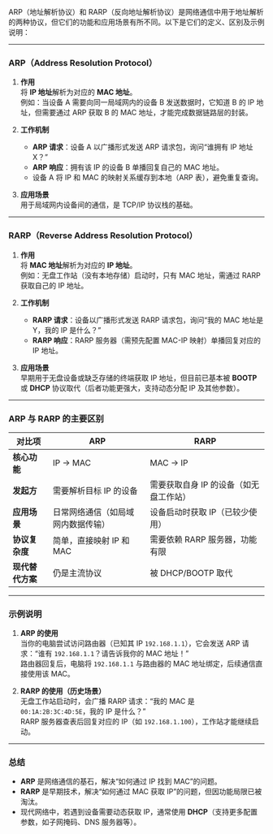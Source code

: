 ARP（地址解析协议）和 RARP（反向地址解析协议）是网络通信中用于地址解析的两种协议，但它们的功能和应用场景有所不同。以下是它们的定义、区别及示例说明：

---

### **ARP（Address Resolution Protocol）**
1. **作用**  
   将 **IP 地址**解析为对应的 **MAC 地址**。  
   例如：当设备 A 需要向同一局域网内的设备 B 发送数据时，它知道 B 的 IP 地址，但需要通过 ARP 获取 B 的 MAC 地址，才能完成数据链路层的封装。

2. **工作机制**  
   - **ARP 请求**：设备 A 以广播形式发送 ARP 请求包，询问“谁拥有 IP 地址 X？”  
   - **ARP 响应**：拥有该 IP 的设备 B 单播回复自己的 MAC 地址。  
   - 设备 A 将 IP 和 MAC 的映射关系缓存到本地（ARP 表），避免重复查询。

3. **应用场景**  
   用于局域网内设备间的通信，是 TCP/IP 协议栈的基础。

---

### **RARP（Reverse Address Resolution Protocol）**
1. **作用**  
   将 **MAC 地址**解析为对应的 **IP 地址**。  
   例如：无盘工作站（没有本地存储）启动时，只有 MAC 地址，需通过 RARP 获取自己的 IP 地址。

2. **工作机制**  
   - **RARP 请求**：设备以广播形式发送 RARP 请求包，询问“我的 MAC 地址是 Y，我的 IP 是什么？”  
   - **RARP 响应**：RARP 服务器（需预先配置 MAC-IP 映射）单播回复对应的 IP 地址。

3. **应用场景**  
   早期用于无盘设备或缺乏存储的终端获取 IP 地址，但目前已基本被 **BOOTP** 或 **DHCP** 协议取代（后者功能更强大，支持动态分配 IP 及其他参数）。

---

### **ARP 与 RARP 的主要区别**
| **对比项**       | **ARP**                            | **RARP**                               |
| ---------------- | ---------------------------------- | -------------------------------------- |
| **核心功能**     | IP → MAC                           | MAC → IP                               |
| **发起方**       | 需要解析目标 IP 的设备             | 需要获取自身 IP 的设备（如无盘工作站） |
| **应用场景**     | 日常网络通信（如局域网内数据传输） | 设备启动时获取 IP（已较少使用）        |
| **协议复杂度**   | 简单，直接映射 IP 和 MAC           | 需要依赖 RARP 服务器，功能有限         |
| **现代替代方案** | 仍是主流协议                       | 被 DHCP/BOOTP 取代                     |

---

### **示例说明**
1. **ARP 的使用**  
   当你的电脑尝试访问路由器（已知其 IP `192.168.1.1`），它会发送 ARP 请求：“谁有 `192.168.1.1`？请告诉我你的 MAC 地址！”  
   路由器回复后，电脑将 `192.168.1.1` 与路由器的 MAC 地址绑定，后续通信直接使用该 MAC。

2. **RARP 的使用（历史场景）**  
   无盘工作站启动时，会广播 RARP 请求：“我的 MAC 是 `00:1A:2B:3C:4D:5E`，我的 IP 是什么？”  
   RARP 服务器查表后回复对应的 IP（如 `192.168.1.100`），工作站才能继续启动。

---

### **总结**
- **ARP** 是网络通信的基石，解决“如何通过 IP 找到 MAC”的问题。  
- **RARP** 是早期技术，解决“如何通过 MAC 获取 IP”的问题，但因功能局限已被淘汰。  
- 现代网络中，若遇到设备需要动态获取 IP，通常使用 **DHCP**（支持更多配置参数，如子网掩码、DNS 服务器等）。